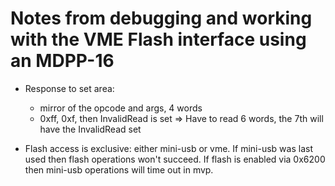 Notes from debugging and working with the VME Flash interface using an MDPP-16
==============================================================================

* Response to set area:
  - mirror of the opcode and args, 4 words
  - 0xff, 0xf, then InvalidRead is set
  => Have to read 6 words, the 7th will have the InvalidRead set

* Flash access is exclusive: either mini-usb or vme.
  If mini-usb was last used then flash operations won't succeed.
  If flash is enabled via 0x6200 then mini-usb operations will time out in mvp.


